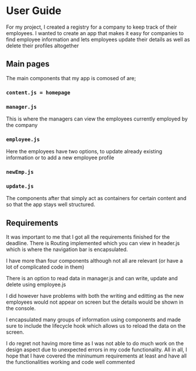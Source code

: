 # User Guide
For my project, I created a registry for a company to keep track of their employees. I wanted to create an app that makes it easy for companies
to find employee information and lets employees update their details as well as delete their profiles altogether

## Main pages

The main components that my app is comosed of are;

### `content.js = homepage`
### `manager.js`

This is where the managers can view the employees currently employed by the company

### `employee.js`

Here the employees have two options, to update already existing information or to add a new employee profile

### `newEmp.js`
### `update.js`

The components after that simply act as containers for certain content and so that the app stays well structured.

## Requirements

It was important to me that I got all the requirements finished for the deadline. There is Routing implemented which you can view in header.js which is where the navigation bar is encapsulated.

I have more than four components although not all are relevant (or have a lot of complicated code in them)

There is an option to read data in manager.js and can write, update and delete using employee.js

I did however have problems with both the writing and editting as the new employees would not appear on screen but the details would be shown in the console.

I encapsulated many groups of information using components and made sure to include the lifecycle hook which allows us to reload the data on the screen.

I do regret not having more time as I was not able to do much work on the design aspect due to unexpected errors in my code functionality. All in all, I hope that I have covered the mininumum requirements at least and have all the functionalities working and code well commented